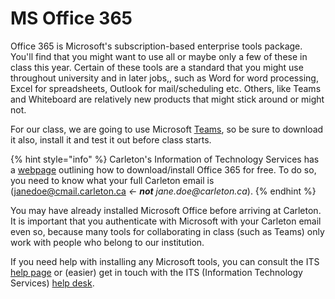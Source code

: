 # MS Office 365

Office 365 is Microsoft's subscription-based enterprise tools package. You'll find that you might want to use all or maybe only a few of these in class this year. Certain of these tools are a standard that you might use throughout university and in later jobs,, such as Word for word processing, Excel for spreadsheets, Outlook for mail/scheduling etc. Others, like Teams and Whiteboard are relatively new products that might stick around or might not.

For our class, we are going to use Microsoft [Teams](https://marc-saurette.gitbook.io/medieval-europe/digital-tools/teams), so be sure to download it also, install it and test it out before class starts.

{% hint style="info" %}
Carleton's Information of Technology Services has a [webpage](https://carleton.ca/its/help-centre/get-microsoft-office-for-students/) outlining how to download/install Office 365 for free. To do so, you need to know what your full Carleton email is (janedoe@cmail.carleton.ca _← **not** jane.doe@carleton.ca_).
{% endhint %}

You may have already installed Microsoft Office before arriving at Carleton. It is important that you authenticate with Microsoft with your Carleton email even so, because many tools for collaborating in class (such as Teams) only work with people who belong to our institution.

If you need help with installing any Microsoft tools, you can consult the ITS [help page](https://support.office.com/en-us/article/troubleshoot-installing-office-35ff2def-e0b2-4dac-9784-4cf212c1f6c2?ui=en-US\&rs=en-US\&ad=US) or (easier) get in touch with the ITS (Information Technology Services) [help desk](https://carleton.ca/its/contact/).
